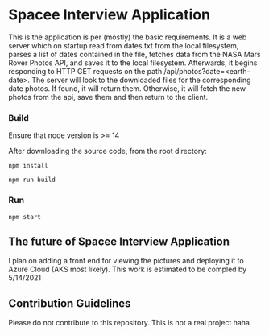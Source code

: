 # Spacee Interview Application
This is the application is per (mostly) the basic requirements. It is a web server which on startup read from dates.txt from the local filesystem, parses a list of dates contained in the file, fetches data from the NASA Mars Rover Photos API, and saves it to the local filesystem. Afterwards, it begins responding to HTTP GET requests on the path /api/photos?date=\<earth-date\>. The server will look to the downloaded files for the corresponding date photos. If found, it will return them. Otherwise, it will fetch the new photos from the api, save them and then return to the client.

### Build

Ensure that node version is >= 14

After downloading the source code, from the root directory:

`npm install`

`npm run build`

### Run

`npm start`

## The future of Spacee Interview Application

I plan on adding a front end for viewing the pictures and deploying it to Azure Cloud (AKS most likely). This work is estimated to be compled by 5/14/2021

## Contribution Guidelines

Please do not contribute to this repository. This is not a real project haha
